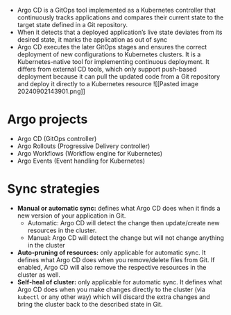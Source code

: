 - Argo CD is a GitOps tool implemented as a Kubernetes controller that continuously tracks applications and compares their current state to the target state defined in a Git repository.
- When it detects that a deployed application’s live state deviates from its desired state, it marks the application as out of sync
- Argo CD executes the later GitOps stages and ensures the correct deployment of new configurations to Kubernetes clusters. It is a Kubernetes-native tool for implementing continuous deployment. It differs from external CD tools, which only support push-based deployment because it can pull the updated code from a Git repository and deploy it directly to a Kubernetes resource
![[Pasted image 20240902143901.png]]
# Argo projects
- Argo CD (GitOps controller)
- Argo Rollouts (Progressive Delivery controller)
- Argo Workflows (Workflow engine for Kubernetes)
- Argo Events (Event handling for Kubernetes)
# Sync strategies
- **Manual or automatic sync:** defines what Argo CD does when it finds a new version of your application in Git.
	- Automatic: Argo CD will detect the change then update/create new resources in the cluster.
	- Manual: Argo CD will detect the change but will not change anything in the cluster
- **Auto-pruning of resources:** only applicable for automatic sync. It defines what Argo CD does when you remove/delete files from Git. If enabled, Argo CD will also remove the respective resources in the cluster as well.
- **Self-heal of cluster:** only applicable for automatic sync. It defines what Argo CD does when you make changes directly to the cluster (via `kubectl` or any other way) which will discard the extra changes and bring the cluster back to the described state in Git. 